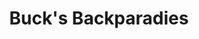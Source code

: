 ---
title: "Buck's Backparadies"
url: /hannover/bucks-backparadies-marienstrasse/
shop: Bäckerei
---